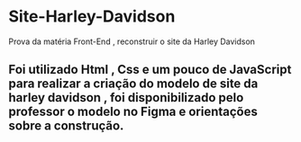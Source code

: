 # Site-Harley-Davidson

Prova da matéria Front-End , reconstruir o site da Harley Davidson

 <h2> Foi utilizado Html , Css e um pouco de JavaScript para realizar a criação do modelo de site da harley davidson , foi disponibilizado pelo professor o modelo no Figma e orientações sobre a construção. </h2>


